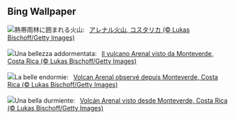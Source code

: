 ## Bing Wallpaper
![](https://www.bing.com/th?id=OHR.ArenalCostaRica_JA-JP1112345495_UHD.jpg&w=1000)熱帯雨林に囲まれる火山:&nbsp;&ensp;[アレナル火山, コスタリカ (© Lukas Bischoff/Getty Images)](https://www.bing.com/th?id=OHR.ArenalCostaRica_JA-JP1112345495_UHD.jpg)
<br><br/>
![](https://www.bing.com/th?id=OHR.ArenalCostaRica_IT-IT1610887300_UHD.jpg&w=1000)Una bellezza addormentata:&nbsp;&ensp;[Il vulcano Arenal visto da Monteverde, Costa Rica (© Lukas Bischoff/Getty Images)](https://www.bing.com/th?id=OHR.ArenalCostaRica_IT-IT1610887300_UHD.jpg)
<br><br/>
![](https://www.bing.com/th?id=OHR.ArenalCostaRica_FR-FR6380413439_UHD.jpg&w=1000)La belle endormie:&nbsp;&ensp;[Volcan Arenal observé depuis Monteverde, Costa Rica (© Lukas Bischoff/Getty Images)](https://www.bing.com/th?id=OHR.ArenalCostaRica_FR-FR6380413439_UHD.jpg)
<br><br/>
![](https://www.bing.com/th?id=OHR.ArenalCostaRica_ES-ES6180859689_UHD.jpg&w=1000)Una bella durmiente:&nbsp;&ensp;[Volcán Arenal visto desde Monteverde, Costa Rica (© Lukas Bischoff/Getty Images)](https://www.bing.com/th?id=OHR.ArenalCostaRica_ES-ES6180859689_UHD.jpg)
<br><br/>
